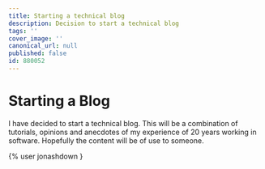 ```yaml
---
title: Starting a technical blog
description: Decision to start a technical blog
tags: ''
cover_image: ''
canonical_url: null
published: false
id: 880052
---
```

# Starting a Blog

I have decided to start a technical blog. This will be a combination of tutorials, opinions and anecdotes of my experience of 20 years working in software.
Hopefully the content will be of use to someone.

{% user jonashdown }
